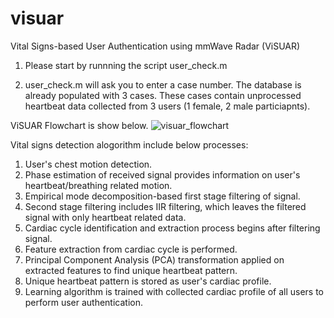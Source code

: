 # visuar
Vital Signs-based User Authentication using mmWave Radar (ViSUAR)

1) Please start by runnning the script user_check.m

2) user_check.m will ask you to enter a case number.
   The database is already populated with 3 cases.
   These cases contain unprocessed heartbeat data collected from 3 users (1 female, 2 male particiapnts).

ViSUAR Flowchart is show below.
![visuar_flowchart](https://github.com/user-attachments/assets/e8cea274-f619-4400-99cf-9187724d8b8d)

Vital signs detection alogorithm include below processes:
1) User's chest motion detection.
2) Phase estimation of received signal provides information on user's heartbeat/breathing related motion.
3) Empirical mode decomposition-based first stage filtering of signal.
4) Second stage filtering includes IIR filtering, which leaves the filtered signal with only heartbeat related data.
5) Cardiac cycle identification and extraction process begins after filtering signal.
6) Feature extraction from cardiac cycle is performed.
7) Principal Component Analysis (PCA) transformation applied on extracted features to find unique heartbeat pattern.
8) Unique heartbeat pattern is stored as user's cardiac profile.
9) Learning algorithm is trained with collected cardiac profile of all users to perform user authentication.
